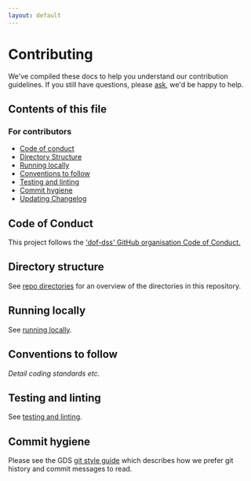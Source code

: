 ```yaml
---
layout: default
---
```


# Contributing
We've compiled these docs to help you understand our contribution guidelines. If you still have questions, please [ask](https://github.com/dof-dss/dof-dss-repo/issues/new?assignees=&labels=question&template=question.md&title=), we'd be happy to help.

## Contents of this file

### For contributors
- [Code of conduct](#code-of-conduct)
- [Directory Structure](#directory-structure)
- [Running locally](#running-locally)
- [Conventions to follow](#conventions-to-follow)
- [Testing and linting](#testing-and-linting)
- [Commit hygiene](#commit-hygiene)
- [Updating Changelog](#updating-changelog)

## Code of Conduct
This project follows the ['dof-dss' GitHub organisation Code of Conduct.](https://dof-dss.github.io/contributor-code-of-conduct/)

## Directory structure

See [repo directories](/docs/contributing/directory-structure.md) for an overview of the directories in this repository.

## Running locally

See [running locally](/docs/contributing/running-locally.md).

## Conventions to follow

   *Detail coding standards etc.*

## Testing and linting

See [testing and linting](/docs/contributing/testing-and-linting.md).

## Commit hygiene

Please see the GDS [git style guide](https://github.com/alphagov/styleguides/blob/master/git.md)
which describes how we prefer git history and commit messages to read.

